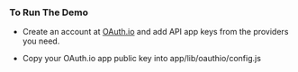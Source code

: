 ### To Run The Demo

- Create an account at [OAuth.io](http://oauth.io) and add API app keys from the providers you need.

- Copy your OAuth.io app public key into app/lib/oauthio/config.js


